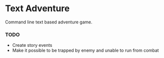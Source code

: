 # Text Adventure

Command line text based adventure game.

### TODO

- Create story events
- Make it possible to be trapped by enemy and unable to run from combat